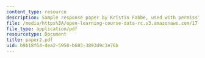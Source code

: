 ```yaml
---
content_type: resource
description: Sample response paper by Kristin Fabbe, used with permission.
file: /media/https%3A/open-learning-course-data-rc.s3.amazonaws.com/17-522-politics-and-religion-fall-2006/b9b18f64dea25958b6833893d9c3e76b_paper2.pdf
file_type: application/pdf
resourcetype: Document
title: paper2.pdf
uid: b9b18f64-dea2-5958-b683-3893d9c3e76b
---
```

